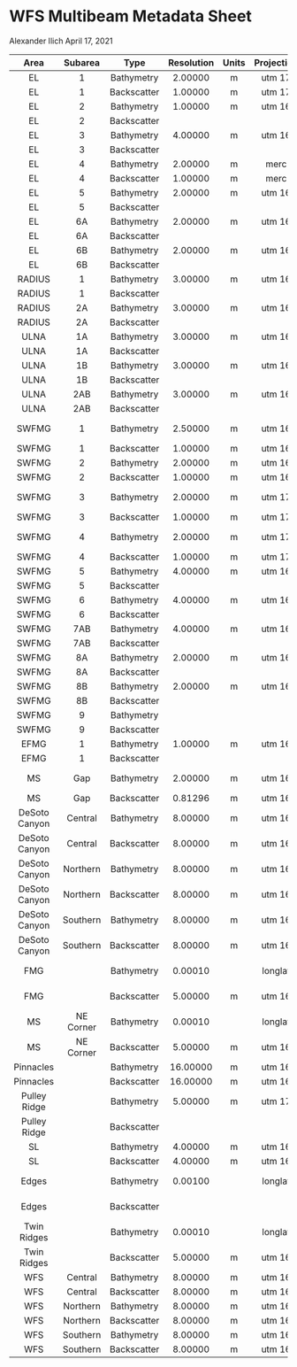 WFS Multibeam Metadata Sheet
================
Alexander Ilich
April 17, 2021

|     Area      |  Subarea  |    Type     | Resolution | Units | Projection |            Ellipsoid            |                                                    Server\_Location                                                     |   Source   | Vessel | Sonar | Frequency\_kHz |
|:-------------:|:---------:|:-----------:|:----------:|:-----:|:----------:|:-------------------------------:|:-----------------------------------------------------------------------------------------------------------------------:|:----------:|:------:|:-----:|:--------------:|
|      EL       |     1     | Bathymetry  |  2.00000   |   m   |   utm 17   |              WGS84              |                2\_Projects/GIS/C\_Multibeam\_C-SCAMP/Elbow/EL1/Bathymetry/EL1\_Bathymetry\_CUBE\_2m.tiff                |   CSCAMP   |        |       |                |
|      EL       |     1     | Backscatter |  1.00000   |   m   |   utm 17   |              WGS84              |      2\_Projects/GIS/C\_Multibeam\_C-SCAMP/Elbow/EL1/Backscatter/EL1\_1mTimeSeriesBS\_TrimmedtoMosaic\_AVG800.tiff      |   CSCAMP   |        |       |                |
|      EL       |     2     | Bathymetry  |  1.00000   |   m   |   utm 16   |              WGS84              |                         2\_Projects/GIS/C\_Multibeam\_C-SCAMP/Elbow/EL2/Bathymetry/EL2\_AGU.bag                         |   CSCAMP   |        |       |                |
|      EL       |     2     | Backscatter |            |       |            |                                 |                                                                                                                         |   CSCAMP   |        |       |                |
|      EL       |     3     | Bathymetry  |  4.00000   |   m   |   utm 16   |              WGS84              |                    2\_Projects/GIS/C\_Multibeam\_C-SCAMP/Elbow/EL3/Bathymetry/EL3\_4mSwathBathy.bag                     |   CSCAMP   |        |       |                |
|      EL       |     3     | Backscatter |            |       |            |                                 |                                                                                                                         |   CSCAMP   |        |       |                |
|      EL       |     4     | Bathymetry  |  2.00000   |   m   |    merc    |              WGS84              |                     2\_Projects/GIS/C\_Multibeam\_C-SCAMP/Elbow/EL4/Bathymetry/201804Elbow2mSA.bag                      |   CSCAMP   |        |       |                |
|      EL       |     4     | Backscatter |  1.00000   |   m   |    merc    |              WGS84              |                        2\_Projects/GIS/C\_Multibeam\_C-SCAMP/Elbow/EL4/Backscatter/EL4BS1m.tiff                         |   CSCAMP   |        |       |                |
|      EL       |     5     | Bathymetry  |  2.00000   |   m   |   utm 16   |              GRS80              |             2\_Projects/GIS/C\_Multibeam\_C-SCAMP/Elbow/EL5/Bathymetry/1809\_EL5\_2mBathy\_PRELIMINARY.bag              |   CSCAMP   |        |       |                |
|      EL       |     5     | Backscatter |            |       |            |                                 |                                                                                                                         |   CSCAMP   |        |       |                |
|      EL       |    6A     | Bathymetry  |  2.00000   |   m   |   utm 16   |              GRS80              |                    2\_Projects/GIS/C\_Multibeam\_C-SCAMP/Elbow/EL6/Bathymetry/EL6A\_PRELIMINARY.bag                     |   CSCAMP   |        |       |                |
|      EL       |    6A     | Backscatter |            |       |            |                                 |                                                                                                                         |   CSCAMP   |        |       |                |
|      EL       |    6B     | Bathymetry  |  2.00000   |   m   |   utm 16   |              GRS80              |                    2\_Projects/GIS/C\_Multibeam\_C-SCAMP/Elbow/EL6/Bathymetry/EL6B\_PRELIMINARY.bag                     |   CSCAMP   |        |       |                |
|      EL       |    6B     | Backscatter |            |       |            |                                 |                                                                                                                         |   CSCAMP   |        |       |                |
|    RADIUS     |     1     | Bathymetry  |  3.00000   |   m   |   utm 16   |              GRS80              |            2\_Projects/GIS/C\_Multibeam\_C-SCAMP/Radius\_Ulna/RADIUS\_1/Bathymetry/RadiusStepPRELIMINARY.bag            |   CSCAMP   |        |       |                |
|    RADIUS     |     1     | Backscatter |            |       |            |                                 |                                                                                                                         |   CSCAMP   |        |       |                |
|    RADIUS     |    2A     | Bathymetry  |  3.00000   |   m   |   utm 16   |              GRS80              |        2\_Projects/GIS/C\_Multibeam\_C-SCAMP/Radius\_Ulna/RADIUS\_2/Bathymetry/RadiusStep2A\_PRELIMINARY\_3m.bag        |   CSCAMP   |        |       |                |
|    RADIUS     |    2A     | Backscatter |            |       |            |                                 |                                                                                                                         |   CSCAMP   |        |       |                |
|     ULNA      |    1A     | Bathymetry  |  3.00000   |   m   |   utm 16   |              GRS80              |           2\_Projects/GIS/C\_Multibeam\_C-SCAMP/Radius\_Ulna/ULNA\_1/Bathymetry/ULbow1A\_PRELIMINARY\_3m.bag            |   CSCAMP   |        |       |                |
|     ULNA      |    1A     | Backscatter |            |       |            |                                 |                                                                                                                         |   CSCAMP   |        |       |                |
|     ULNA      |    1B     | Bathymetry  |  3.00000   |   m   |   utm 16   |              GRS80              |           2\_Projects/GIS/C\_Multibeam\_C-SCAMP/Radius\_Ulna/ULNA\_1/Bathymetry/ULbow1B\_PRELIMINARY\_3m.bag            |   CSCAMP   |        |       |                |
|     ULNA      |    1B     | Backscatter |            |       |            |                                 |                                                                                                                         |   CSCAMP   |        |       |                |
|     ULNA      |    2AB    | Bathymetry  |  3.00000   |   m   |   utm 16   |              GRS80              |        2\_Projects/GIS/C\_Multibeam\_C-SCAMP/Radius\_Ulna/ULNA\_2/Bathymetry/UlnaLedge2A2B\_PRELIMINARY\_3m.bag         |   CSCAMP   |        |       |                |
|     ULNA      |    2AB    | Backscatter |            |       |            |                                 |                                                                                                                         |   CSCAMP   |        |       |                |
|     SWFMG     |     1     | Bathymetry  |  2.50000   |   m   |   utm 16   | +a=6378137 +rf=298.257220143428 |              2\_Projects/GIS/C\_Multibeam\_C-SCAMP/SWFMG/SWFMG1/Bathymetry/CUBE/SWFMGMay2016\_2.5mCube.bag              |   CSCAMP   |        |       |                |
|     SWFMG     |     1     | Backscatter |  1.00000   |   m   |   utm 16   |              WGS84              |             2\_Projects/GIS/C\_Multibeam\_C-SCAMP/SWFMG/SWFMG1/Backscatter/SWFMGMay2016\_1mBackScatter.tiff             |   CSCAMP   |        |       |                |
|     SWFMG     |     2     | Bathymetry  |  2.00000   |   m   |   utm 16   |              WGS84              |           2\_Projects/GIS/C\_Multibeam\_C-SCAMP/SWFMG/SWFMG2/Bathymetry/Swath\_Angle/SWFMG2June2016\_2m.tiff            |   CSCAMP   |        |       |                |
|     SWFMG     |     2     | Backscatter |  1.00000   |   m   |   utm 16   |              WGS84              |        2\_Projects/GIS/C\_Multibeam\_C-SCAMP/SWFMG/SWFMG2/Backscatter/SWFMG2June2016\_1mBackScatter\_cropped.tif        |   CSCAMP   |        |       |                |
|     SWFMG     |     3     | Bathymetry  |  2.00000   |   m   |   utm 17   | +a=6378137 +rf=298.257220143428 |              2\_Projects/GIS/C\_Multibeam\_C-SCAMP/SWFMG/SWFMG3/Bathymetry/CUBE/SWFMG3July2016Cube\_2m.bag              |   CSCAMP   |        |       |                |
|     SWFMG     |     3     | Backscatter |  1.00000   |   m   |   utm 17   |              WGS84              |                2\_Projects/GIS/C\_Multibeam\_C-SCAMP/SWFMG/SWFMG3/Backscatter/SWFMG3July2016\_1mBS.tiff                 |   CSCAMP   |        |       |                |
|     SWFMG     |     4     | Bathymetry  |  2.00000   |   m   |   utm 17   | +a=6378137 +rf=298.257220143428 |                   2\_Projects/GIS/C\_Multibeam\_C-SCAMP/SWFMG/SWFMG4/Bathymetry/CUBE/SWFMG4Cube2m.bag                   |   CSCAMP   |        |       |                |
|     SWFMG     |     4     | Backscatter |  1.00000   |   m   |   utm 17   |              WGS84              |                 2\_Projects/GIS/C\_Multibeam\_C-SCAMP/SWFMG/SWFMG4/Backscatter/SWFMG4BeamAverage1m.tiff                 |   CSCAMP   |        |       |                |
|     SWFMG     |     5     | Bathymetry  |  4.00000   |   m   |   utm 16   |              WGS84              |                  2\_Projects/GIS/C\_Multibeam\_C-SCAMP/SWFMG/SWFMG5/Bathymetry/SWFMG5\_4mCUBEBathy.bag                  |   CSCAMP   |        |       |                |
|     SWFMG     |     5     | Backscatter |            |       |            |                                 |                                                                                                                         |   CSCAMP   |        |       |                |
|     SWFMG     |     6     | Bathymetry  |  4.00000   |   m   |   utm 16   |              WGS84              |                2\_Projects/GIS/C\_Multibeam\_C-SCAMP/SWFMG/SWFMG6/Bathymetry/Cube/WFMG\_4mCUBEBathy.bag                 |   CSCAMP   |        |       |                |
|     SWFMG     |     6     | Backscatter |            |       |            |                                 |                                                                                                                         |   CSCAMP   |        |       |                |
|     SWFMG     |    7AB    | Bathymetry  |  4.00000   |   m   |   utm 16   |              WGS84              |                  2\_Projects/GIS/C\_Multibeam\_C-SCAMP/SWFMG/SWFMG7/Bathymetry/WFMG2\_4mSwathBathy.bag                  |   CSCAMP   |        |       |                |
|     SWFMG     |    7AB    | Backscatter |            |       |            |                                 |                                                                                                                         |   CSCAMP   |        |       |                |
|     SWFMG     |    8A     | Bathymetry  |  2.00000   |   m   |   utm 16   |              GRS80              |          2\_Projects/GIS/C\_Multibeam\_C-SCAMP/SWFMG/SWFMG8/Bathymetry/1809\_WFMG3C\_2mBathy\_PRELIMINARY.bag           |   CSCAMP   |        |       |                |
|     SWFMG     |    8A     | Backscatter |            |       |            |                                 |                                                                                                                         |   CSCAMP   |        |       |                |
|     SWFMG     |    8B     | Bathymetry  |  2.00000   |   m   |   utm 16   |              GRS80              |          2\_Projects/GIS/C\_Multibeam\_C-SCAMP/SWFMG/SWFMG8/Bathymetry/1809\_WFMG3D\_2mBathy\_PRELIMINARY.bag           |   CSCAMP   |        |       |                |
|     SWFMG     |    8B     | Backscatter |            |       |            |                                 |                                                                                                                         |   CSCAMP   |        |       |                |
|     SWFMG     |     9     | Bathymetry  |            |       |            |                                 |                                                                                                                         |   CSCAMP   |        |       |                |
|     SWFMG     |     9     | Backscatter |            |       |            |                                 |                                                                                                                         |   CSCAMP   |        |       |                |
|     EFMG      |     1     | Bathymetry  |  1.00000   |   m   |   utm 16   |              WGS84              |           2\_Projects/GIS/C\_Multibeam\_C-SCAMP/SWFMG/EFMG/EFMG1/Bathymetry/EastFMG1mswathangleApril2017.bag            |   CSCAMP   |        |       |                |
|     EFMG      |     1     | Backscatter |            |       |            |                                 |                                                                                                                         |   CSCAMP   |        |       |                |
|      MS       |    Gap    | Bathymetry  |  2.00000   |   m   |   utm 16   | +a=6378137 +rf=298.257220143428 |          2\_Projects/GIS/C\_Multibeam\_C-SCAMP/MS\_Gap/Bathymetry/Madison\_Swanson\_Gap\_2m\_Swath\_Bathy.bag           |   CSCAMP   |        |       |                |
|      MS       |    Gap    | Backscatter |  0.81296   |   m   |   utm 16   |              WGS84              |      2\_Projects/GIS/C\_Multibeam\_C-SCAMP/MS\_Gap/Backscatter/WBII2016\_04\_MadisonSwansonGap\_Snippetgeotiff.tif      |   CSCAMP   |        |       |                |
| DeSoto Canyon |  Central  | Bathymetry  |  8.00000   |   m   |   utm 16   |              WGS84              |     2\_Projects/GIS/G\_Multibeam\_Other\_Sources/DeSoto\_Canyon/Bathymetry/Central\_Bathymetry/cenbathg/w001001.adf     |    USGS    |        |       |                |
| DeSoto Canyon |  Central  | Backscatter |  8.00000   |   m   |   utm 16   |              WGS84              |    2\_Projects/GIS/G\_Multibeam\_Other\_Sources/DeSoto\_Canyon/Backscatter/Central\_Backscatter/cenmosg/w001001.adf     |    USGS    |        |       |                |
| DeSoto Canyon | Northern  | Bathymetry  |  8.00000   |   m   |   utm 16   |              WGS84              |     2\_Projects/GIS/G\_Multibeam\_Other\_Sources/DeSoto\_Canyon/Bathymetry/Central\_Bathymetry/cenbathg/w001001.adf     |    USGS    |        |       |                |
| DeSoto Canyon | Northern  | Backscatter |  8.00000   |   m   |   utm 16   |              WGS84              |    2\_Projects/GIS/G\_Multibeam\_Other\_Sources/DeSoto\_Canyon/Backscatter/Central\_Backscatter/cenmosg/w001001.adf     |    USGS    |        |       |                |
| DeSoto Canyon | Southern  | Bathymetry  |  8.00000   |   m   |   utm 16   |              WGS84              |     2\_Projects/GIS/G\_Multibeam\_Other\_Sources/DeSoto\_Canyon/Bathymetry/Central\_Bathymetry/cenbathg/w001001.adf     |    USGS    |        |       |                |
| DeSoto Canyon | Southern  | Backscatter |  8.00000   |   m   |   utm 16   |              WGS84              |    2\_Projects/GIS/G\_Multibeam\_Other\_Sources/DeSoto\_Canyon/Backscatter/Central\_Backscatter/cenmosg/w001001.adf     |    USGS    |        |       |                |
|      FMG      |           | Bathymetry  |  0.00010   |       |  longlat   |              GRS80              |          2\_Projects/GIS/G\_Multibeam\_Other\_Sources/Florida\_Middle\_Grounds\_HAPC/Bathymetry/2006\_fmg.asc           | David Naar |        |       |                |
|      FMG      |           | Backscatter |  5.00000   |   m   |   utm 16   | +a=6378137 +rf=298.257220143428 | 2\_Projects/GIS/G\_Multibeam\_Other\_Sources/Florida\_Middle\_Grounds\_HAPC/Backscatter/2006\_07\_fmg\_5m\_NAfixed.tif  | David Naar |        |       |                |
|      MS       | NE Corner | Bathymetry  |  0.00010   |       |  longlat   |              NAD83              |     2\_Projects/GIS/G\_Multibeam\_Other\_Sources/Madison\_Swanson\_MPA/NEcorner/Bathymetry/2002\_madison\_0001.asc      | David Naar |        |       |                |
|      MS       | NE Corner | Backscatter |  5.00000   |   m   |   utm 16   | +a=6378137 +rf=298.257220143428 |    2\_Projects/GIS/G\_Multibeam\_Other\_Sources/Madison\_Swanson\_MPA/NEcorner/Backscatter/2002\_07\_Madison\_5m.tif    | David Naar |        |       |                |
|   Pinnacles   |           | Bathymetry  |  16.00000  |   m   |   utm 16   |              WGS84              |                  2\_Projects/GIS/G\_Multibeam\_Other\_Sources/Pinnacles/Bathymetry/bathyg/w001001.adf                   |    USGS    |        |       |                |
|   Pinnacles   |           | Backscatter |  16.00000  |   m   |   utm 16   |              WGS84              |                   2\_Projects/GIS/G\_Multibeam\_Other\_Sources/Pinnacles/Backscatter/mosg/w001001.adf                   |    USGS    |        |       |                |
| Pulley Ridge  |           | Bathymetry  |  5.00000   |   m   |   utm 17   |              NAD83              |                2\_Projects/GIS/G\_Multibeam\_Other\_Sources/Pulley\_Ridge/Bathymetry/allpr\_filcrop.asc                 |    USGS    |        |       |                |
| Pulley Ridge  |           | Backscatter |            |       |            |                                 |                                                                                                                         |    USGS    |        |       |                |
|      SL       |           | Bathymetry  |  4.00000   |   m   |   utm 16   |              WGS84              |           2\_Projects/GIS/G\_Multibeam\_Other\_Sources/Steamboat\_Lumps\_MPA/Bathymetry/sbbathyg/w001001.adf            |    USGS    |        |       |                |
|      SL       |           | Backscatter |  4.00000   |   m   |   utm 16   |              WGS84              |            2\_Projects/GIS/G\_Multibeam\_Other\_Sources/Steamboat\_Lumps\_MPA/Backscatter/sbmosg/w001001.adf            |    USGS    |        |       |                |
|     Edges     |           | Bathymetry  |  0.00100   |       |  longlat   |              GRS80              | 2\_Projects/GIS/G\_Multibeam\_Other\_Sources/The\_Edges\_Seasonal\_MPA/Bathymetry/TheEdges\_2005\_08\_corridor\_001.asc | David Naar |        |       |                |
|     Edges     |           | Backscatter |            |       |            |                                 |                                                                                                                         | David Naar |        |       |                |
|  Twin Ridges  |           | Bathymetry  |  0.00010   |       |  longlat   |              NAD83              |            2\_Projects/GIS/G\_Multibeam\_Other\_Sources/Twin\_Ridges/Bathymetry/2002\_twin\_ridges\_0001.asc            | David Naar |        |       |                |
|  Twin Ridges  |           | Backscatter |  5.00000   |   m   |   utm 16   | +a=6378137 +rf=298.257220143428 |          2\_Projects/GIS/G\_Multibeam\_Other\_Sources/Twin\_Ridges/Backscatter/2002\_07\_twin\_ridges\_5m.tif           | David Naar |        |       |                |
|      WFS      |  Central  | Bathymetry  |  8.00000   |   m   |   utm 16   |              WGS84              |        2\_Projects/GIS/G\_Multibeam\_Other\_Sources/West\_Florida\_Shelf/Central/Bathymetry/cbathyg/w001001.adf         |    USGS    |        |       |                |
|      WFS      |  Central  | Backscatter |  8.00000   |   m   |   utm 16   |              WGS84              |         2\_Projects/GIS/G\_Multibeam\_Other\_Sources/West\_Florida\_Shelf/Central/Backscatter/cmosg/w001001.adf         |    USGS    |        |       |                |
|      WFS      | Northern  | Bathymetry  |  8.00000   |   m   |   utm 16   |              WGS84              |        2\_Projects/GIS/G\_Multibeam\_Other\_Sources/West\_Florida\_Shelf/Northern/Bathymetry/nbathyg/w001001.adf        |    USGS    |        |       |                |
|      WFS      | Northern  | Backscatter |  8.00000   |   m   |   utm 16   |              WGS84              |        2\_Projects/GIS/G\_Multibeam\_Other\_Sources/West\_Florida\_Shelf/Northern/Backscatter/nmosg/w001001.adf         |    USGS    |        |       |                |
|      WFS      | Southern  | Bathymetry  |  8.00000   |   m   |   utm 16   |              WGS84              |        2\_Projects/GIS/G\_Multibeam\_Other\_Sources/West\_Florida\_Shelf/Northern/Bathymetry/nbathyg/w001001.adf        |    USGS    |        |       |                |
|      WFS      | Southern  | Backscatter |  8.00000   |   m   |   utm 16   |              WGS84              |        2\_Projects/GIS/G\_Multibeam\_Other\_Sources/West\_Florida\_Shelf/Northern/Backscatter/nmosg/w001001.adf         |    USGS    |        |       |                |
